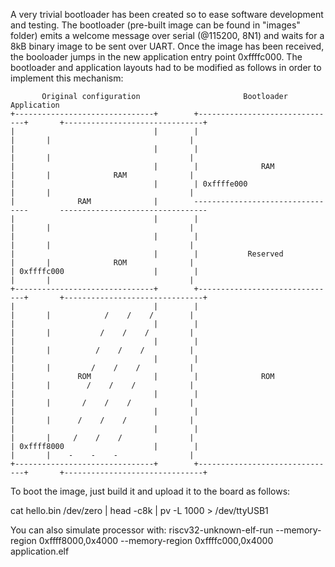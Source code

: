 A very trivial bootloader has been created so to ease software development and testing.
The bootloader (pre-built image can be found in "images" folder) emits a welcome message
over serial (@115200, 8N1) and waits for a 8kB binary image to be sent over UART.
Once the image has been received, the booloader jumps in the new application entry
point 0xffffc000.
The bootloader and application layouts had to be modified as follows in order to
implement this mechanism:


           Original configuration                       Bootloader                               Application             
    +-------------------------------+        +-------------------------------+       +-------------------------------+
    |                               |        |                               |       |                               |
    |                               |        |                               |       |                               |
    |                               |        |              RAM              |       |              RAM              |
    |                               |        | 0xffffe000                    |       |                               |
    |              RAM              |        ---------------------------------       ---------------------------------
    |                               |        |                               |       |                               |
    |                               |        |                               |       |                               |
    |                               |        |           Reserved            |       |              ROM              |
    | 0xffffc000                    |        |                               |       |                               |
    +-------------------------------+        +-------------------------------+       +-------------------------------+
    |                               |        |                               |       |            /    /    /        |
    |                               |        |                               |       |           /    /    /         |
    |                               |        |                               |       |          /    /    /          |
    |                               |        |                               |       |         /    /    /           |
    |              ROM              |        |              ROM              |       |        /    /    /            |
    |                               |        |                               |       |       /    /    /             |
    |                               |        |                               |       |      /    /    /              |
    |                               |        |                               |       |     /    /    /               |
    | 0xffff8000                    |        |                               |       |    -    -    -                |
    +-------------------------------+        +-------------------------------+       +-------------------------------+

To boot the image, just build it and upload it to the board as follows:

cat hello.bin /dev/zero | head -c8k | pv -L 1000 > /dev/ttyUSB1


You can also simulate processor with:
riscv32-unknown-elf-run --memory-region 0xffff8000,0x4000 --memory-region 0xffffc000,0x4000 application.elf

